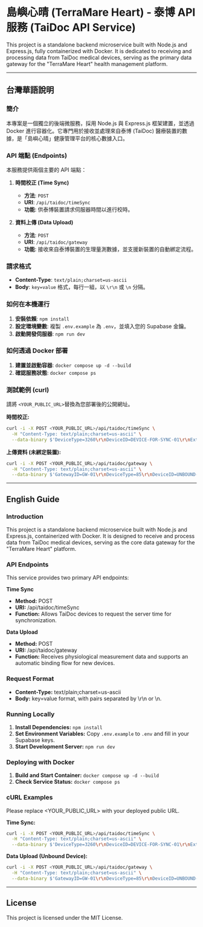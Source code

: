 # 島嶼心晴 (TerraMare Heart) - 泰博 API 服務 (TaiDoc API Service)

This project is a standalone backend microservice built with Node.js and Express.js, fully containerized with Docker. It is dedicated to receiving and processing data from TaiDoc medical devices, serving as the primary data gateway for the "TerraMare Heart" health management platform.

---

## 台灣華語說明

### 簡介
本專案是一個獨立的後端微服務，採用 Node.js 與 Express.js 框架建置，並透過 Docker 進行容器化。它專門用於接收並處理來自泰博 (TaiDoc) 醫療裝置的數據，是「島嶼心晴」健康管理平台的核心數據入口。

### API 端點 (Endpoints)
本服務提供兩個主要的 API 端點：

1.  **時間校正 (Time Sync)**
    * **方法**: `POST`
    * **URI**: `/api/taidoc/timeSync`
    * **功能**: 供泰博裝置請求伺服器時間以進行校時。

2.  **資料上傳 (Data Upload)**
    * **方法**: `POST`
    * **URI**: `/api/taidoc/gateway`
    * **功能**: 接收來自泰博裝置的生理量測數據，並支援新裝置的自動綁定流程。

### 請求格式
* **Content-Type**: `text/plain;charset=us-ascii`
* **Body**: `key=value` 格式，每行一組，以 `\r\n` 或 `\n` 分隔。

### 如何在本機運行
1.  **安裝依賴**: `npm install`
2.  **設定環境變數**: 複製 `.env.example` 為 `.env`，並填入您的 Supabase 金鑰。
3.  **啟動開發伺服器**: `npm run dev`

### 如何透過 Docker 部署
1.  **建置並啟動容器**: `docker compose up -d --build`
2.  **確認服務狀態**: `docker compose ps`

### 測試範例 (curl)
請將 `<YOUR_PUBLIC_URL>`替換為您部署後的公開網址。

**時間校正:**
```bash
curl -i -X POST <YOUR_PUBLIC_URL>/api/taidoc/timeSync \
  -H "Content-Type: text/plain;charset=us-ascii" \
  --data-binary $'DeviceType=3260\r\nDeviceID=DEVICE-FOR-SYNC-01\r\nExtensionID=0'
```

**上傳資料 (未綁定裝置):**
```bash
curl -i -X POST <YOUR_PUBLIC_URL>/api/taidoc/gateway \
  -H "Content-Type: text/plain;charset=us-ascii" \
  --data-binary $'GatewayID=GW-01\r\nDeviceType=85\r\nDeviceID=UNBOUND-DEVICE-01\r\nExtensionID=0\r\nDataType=7\r\nValue1=98\r\nYear=2025\r\nMonth=6\r\nDay=22'
```

---

## English Guide

### Introduction
This project is a standalone backend microservice built with Node.js and Express.js, containerized with Docker. It is designed to receive and process data from TaiDoc medical devices, serving as the core data gateway for the "TerraMare Heart" platform.

### API Endpoints
This service provides two primary API endpoints:

**Time Sync**
- **Method:** POST
- **URI:** /api/taidoc/timeSync
- **Function:** Allows TaiDoc devices to request the server time for synchronization.

**Data Upload**
- **Method:** POST
- **URI:** /api/taidoc/gateway
- **Function:** Receives physiological measurement data and supports an automatic binding flow for new devices.

### Request Format
- **Content-Type:** text/plain;charset=us-ascii
- **Body:** key=value format, with pairs separated by \r\n or \n.

### Running Locally
1. **Install Dependencies:** `npm install`
2. **Set Environment Variables:** Copy `.env.example` to `.env` and fill in your Supabase keys.
3. **Start Development Server:** `npm run dev`

### Deploying with Docker
1. **Build and Start Container:** `docker compose up -d --build`
2. **Check Service Status:** `docker compose ps`

### cURL Examples
Please replace <YOUR_PUBLIC_URL> with your deployed public URL.

**Time Sync:**
```bash
curl -i -X POST <YOUR_PUBLIC_URL>/api/taidoc/timeSync \
  -H "Content-Type: text/plain;charset=us-ascii" \
  --data-binary $'DeviceType=3260\r\nDeviceID=DEVICE-FOR-SYNC-01\r\nExtensionID=0'
```

**Data Upload (Unbound Device):**
```bash
curl -i -X POST <YOUR_PUBLIC_URL>/api/taidoc/gateway \
  -H "Content-Type: text/plain;charset=us-ascii" \
  --data-binary $'GatewayID=GW-01\r\nDeviceType=85\r\nDeviceID=UNBOUND-DEVICE-01\r\nExtensionID=0\r\nDataType=7\r\nValue1=98\r\nYear=2025\r\nMonth=6\r\nDay=22'
```

---

## License
This project is licensed under the MIT License. 

